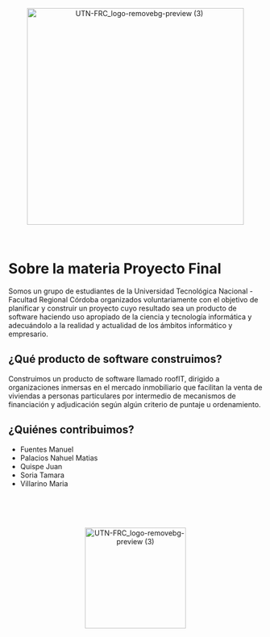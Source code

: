 <p align="center">
<img width="430" alt="UTN-FRC_logo-removebg-preview (3)" src="https://user-images.githubusercontent.com/79520021/111887709-a24d6880-89b5-11eb-88d3-aa70a778d2d8.png" >
</p>
<br />

# Sobre la materia Proyecto Final
Somos un grupo de estudiantes de la Universidad Tecnológica Nacional - Facultad Regional Córdoba organizados voluntariamente con el objetivo de planificar y construir un proyecto cuyo resultado sea un producto de software haciendo uso apropiado de la ciencia y tecnología informática y adecuándolo a la realidad y actualidad de los ámbitos informático y empresario.


## ¿Qué producto de software construimos?

Construimos un producto de software llamado roofIT, dirigido a organizaciones inmersas en el mercado inmobiliario que facilitan la venta de viviendas a personas particulares por intermedio de mecanismos de financiación y adjudicación según algún criterio de puntaje u ordenamiento.

## ¿Quiénes contribuimos? 

* Fuentes Manuel
* Palacios Nahuel Matias
* Quispe Juan
* Soria Tamara
* Villarino Maria

<br />
<br />
<br />

<p align="center">
<img width="200" alt="UTN-FRC_logo-removebg-preview (3)" src="https://user-images.githubusercontent.com/79520021/111888849-0e809a00-89bf-11eb-81e6-da5f0707b5dd.gif" >
</p>
